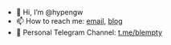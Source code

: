 - 👋 Hi, I’m @hypengw
- 📫 How to reach me: [email](hypengwip@gmail.com), [blog](https://blog.bluempty.com)
- 📢 Personal Telegram Channel: [t.me/blempty](https://t.me/blempty)
